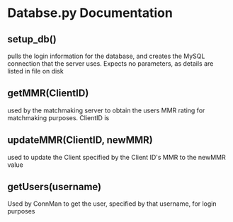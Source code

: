 Databse.py Documentation
======

## setup_db()
pulls the login information for the database, and creates the MySQL connection that the server uses. Expects no parameters, as details are listed in file on disk

## getMMR(ClientID)
used by the matchmaking server to obtain the users MMR rating for matchmaking purposes. ClientID is 

## updateMMR(ClientID, newMMR)
used to update the Client specified by the Client ID's MMR to the newMMR value

## getUsers(username)
Used by ConnMan to get the user, specified by that username, for login purposes
